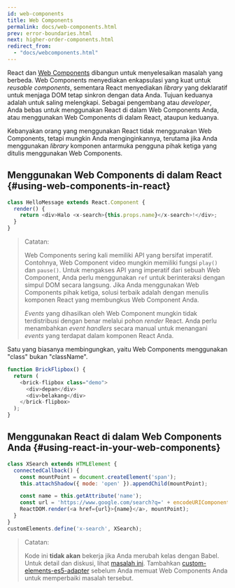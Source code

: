 ```yaml
---
id: web-components
title: Web Components
permalink: docs/web-components.html
prev: error-boundaries.html
next: higher-order-components.html
redirect_from:
  - "docs/webcomponents.html"
---
```


React dan [Web Components](https://developer.mozilla.org/en-US/docs/Web/Web_Components) dibangun untuk menyelesaikan masalah yang berbeda. Web Components menyediakan enkapsulasi yang kuat untuk *reusable components*, sementara React menyediakan *library* yang deklaratif untuk menjaga DOM tetap sinkron dengan data Anda. Tujuan keduanya adalah untuk saling melengkapi. Sebagai pengembang atau *developer*, Anda bebas untuk menggunakan React di dalam Web Components Anda, atau menggunakan Web Components di dalam React, ataupun keduanya.

Kebanyakan orang yang menggunakan React tidak menggunakan Web Components, tetapi mungkin Anda menginginkannya, terutama jika Anda menggunakan *library* komponen antarmuka pengguna pihak ketiga yang ditulis menggunakan Web Components.

## Menggunakan Web Components di dalam React {#using-web-components-in-react}

```javascript
class HelloMessage extends React.Component {
  render() {
    return <div>Halo <x-search>{this.props.name}</x-search>!</div>;
  }
}
```

> Catatan:
>
> Web Components sering kali memiliki API yang bersifat imperatif. Contohnya, Web Component video mungkin memiliki fungsi `play()` dan `pause()`. Untuk mengakses API yang imperatif dari sebuah Web Component, Anda perlu menggunakan `ref` untuk berinteraksi dengan simpul DOM secara langsung. Jika Anda menggunakan Web Components pihak ketiga, solusi terbaik adalah dengan menulis komponen React yang membungkus Web Component Anda.
>
> *Events* yang dihasilkan oleh Web Component mungkin tidak terdistribusi dengan benar melalui pohon *render* React.
> Anda perlu menambahkan *event handlers* secara manual untuk menangani *events* yang terdapat dalam komponen React Anda.

Satu yang biasanya membingungkan, yaitu Web Components menggunakan "class" bukan "className".

```javascript
function BrickFlipbox() {
  return (
    <brick-flipbox class="demo">
      <div>depan</div>
      <div>belakang</div>
    </brick-flipbox>
  );
}
```

## Menggunakan React di dalam Web Components Anda {#using-react-in-your-web-components}

```javascript
class XSearch extends HTMLElement {
  connectedCallback() {
    const mountPoint = document.createElement('span');
    this.attachShadow({ mode: 'open' }).appendChild(mountPoint);

    const name = this.getAttribute('name');
    const url = 'https://www.google.com/search?q=' + encodeURIComponent(name);
    ReactDOM.render(<a href={url}>{name}</a>, mountPoint);
  }
}
customElements.define('x-search', XSearch);
```

> Catatan:
>
> Kode ini **tidak akan** bekerja jika Anda merubah kelas dengan Babel. Untuk detail dan diskusi, lihat [masalah ini](https://github.com/w3c/webcomponents/issues/587).
> Tambahkan [custom-elements-es5-adapter](https://github.com/webcomponents/polyfills/tree/master/packages/webcomponentsjs#custom-elements-es5-adapterjs) sebelum Anda memuat Web Components Anda untuk memperbaiki masalah tersebut.
